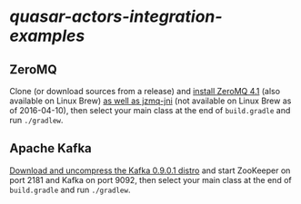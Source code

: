 # _quasar-actors-integration-examples_

## ZeroMQ

Clone (or download sources from a release) and [install ZeroMQ 4.1](https://raw.githubusercontent.com/zeromq/zeromq4-1/master/INSTALL) (also available on Linux Brew) [as well as jzmq-jni](https://github.com/zeromq/jzmq/tree/master/jzmq-jni) (not available on Linux Brew as of 2016-04-10), then select your main class at the end of `build.gradle` and run `./gradlew`.

## Apache Kafka

[Download and uncompress the Kafka 0.9.0.1 distro](http://kafka.apache.org/downloads.html) and start ZooKeeper on port 2181 and Kafka on port 9092, then select your main class at the end of `build.gradle` and run `./gradlew`.
